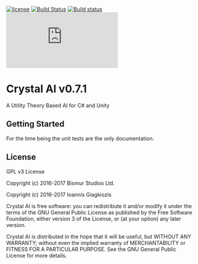 [![license](https://img.shields.io/badge/license-GPL-brightgreen.svg?style=flat)](https://github.com/ThelDoctor/CrystalAI/blob/master/LICENSE)
[![Build Status](https://travis-ci.org/ThelDoctor/CrystalAI.svg?branch=master)](https://travis-ci.org/ThelDoctor/CrystalAI)
[![Build status](https://ci.appveyor.com/api/projects/status/rw0tma0eucs45fi5/branch/master?svg=true)](https://ci.appveyor.com/project/ThelDoctor/crystalai/branch/master)
![Tests Status](http://flauschig.ch/batch.php?type=tests&account=ThelDoctor&slug=CrystalAI)

# Crystal AI v0.7.1
A Utility Theory Based AI for C# and Unity

## Getting Started
For the time being the unit tests are the only documentation.

## License
GPL v3 License
 
Copyright (c) 2016-2017 Bismur Studios Ltd.

Copyright (c) 2016-2017 Ioannis Giagkiozis
 
Crystal AI is free software: you can redistribute it and/or modify
it under the terms of the GNU General Public License as published by
the Free Software Foundation, either version 3 of the License, or
(at your option) any later version.
  
Crystal AI is distributed in the hope that it will be useful,
but WITHOUT ANY WARRANTY; without even the implied warranty of
MERCHANTABILITY or FITNESS FOR A PARTICULAR PURPOSE.  See the
GNU General Public License for more details.
